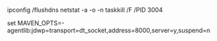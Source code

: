 ipconfig /flushdns
netstat -a -o -n
taskkill /F /PID 3004

set MAVEN_OPTS=-agentlib:jdwp=transport=dt_socket,address=8000,server=y,suspend=n

